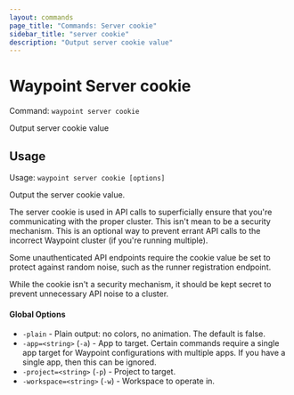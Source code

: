 ```yaml
---
layout: commands
page_title: "Commands: Server cookie"
sidebar_title: "server cookie"
description: "Output server cookie value"
---
```


# Waypoint Server cookie

Command: `waypoint server cookie`

Output server cookie value


## Usage

Usage: `waypoint server cookie [options]`


  Output the server cookie value.

  The server cookie is used in API calls to superficially ensure that
  you're communicating with the proper cluster. This isn't mean to be a
  security mechanism. This is an optional way to prevent errant API calls
  to the incorrect Waypoint cluster (if you're running multiple).

  Some unauthenticated API endpoints require the cookie value be set to
  protect against random noise, such as the runner registration endpoint.

  While the cookie isn't a security mechanism, it should be kept secret
  to prevent unnecessary API noise to a cluster.

#### Global Options

- `-plain` - Plain output: no colors, no animation. The default is false.
- `-app=<string>` (`-a`) - App to target. Certain commands require a single app target for Waypoint configurations with multiple apps. If you have a single app, then this can be ignored.
- `-project=<string>` (`-p`) - Project to target.
- `-workspace=<string>` (`-w`) - Workspace to operate in.

